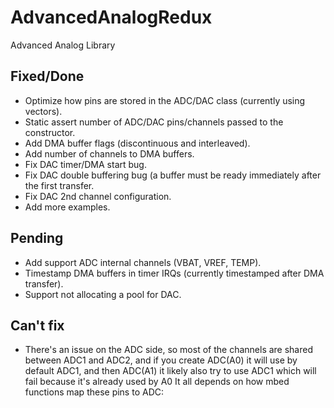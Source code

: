 # AdvancedAnalogRedux
Advanced Analog Library

## Fixed/Done
* Optimize how pins are stored in the ADC/DAC class (currently using vectors).
* Static assert number of ADC/DAC pins/channels passed to the constructor.
* Add DMA buffer flags (discontinuous and interleaved).
* Add number of channels to DMA buffers.
* Fix DAC timer/DMA start bug.
* Fix DAC double buffering bug (a buffer must be ready immediately after the first transfer.
* Fix DAC 2nd channel configuration.
* Add more examples.

## Pending

* Add support ADC internal channels (VBAT, VREF, TEMP).
* Timestamp DMA buffers in timer IRQs (currently timestamped after DMA transfer).
* Support not allocating a pool for DAC.

## Can't fix

* There's an issue on the ADC side, so most of the channels are shared between ADC1 and ADC2, and if you create ADC(A0) it will use by default ADC1, and then ADC(A1) it likely also try to use ADC1 which will fail because it's already used by A0  It all depends on how mbed functions map these pins to ADC:
